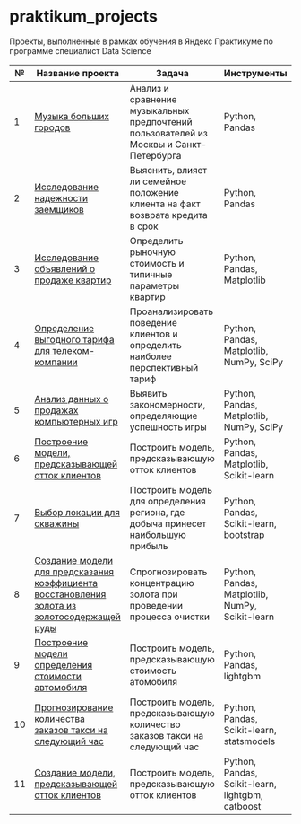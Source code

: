 # praktikum_projects
Проекты, выполненные в рамках обучения в Яндекс Практикуме по программе специалист Data Science
  
| № | Название проекта                          | Задача                                                                                 | Инструменты                |
| - | ----------------------------------------- | -------------------------------------------------------------------------------------- | -------------------------- |
| 1 | [Музыка больших городов](https://github.com/EvgeniiaEshkina/praktikum_projects/tree/main/1_big_city_music) | Анализ и сравнение музыкальных предпочтений пользователей из Москвы и Санкт-Петербурга | Python, Pandas |
| 2 | [Исследование надежности заемщиков](https://github.com/EvgeniiaEshkina/praktikum_projects/tree/main/2_banking_data_analysis) | Выяснить, влияет ли семейное положение клиента на факт возврата кредита в срок | Python, Pandas |
| 3 | [Исследование объявлений о продаже квартир](https://github.com/EvgeniiaEshkina/praktikum_projects/tree/main/3_apartment_sales_research) | Определить рыночную стоимость и типичные параметры квартир | Python, Pandas, Matplotlib |
| 4 | [Определение выгодного тарифа для телеком-компании](https://github.com/EvgeniiaEshkina/praktikum_projects/tree/main/4_telecom_research) | Проанализировать поведение клиентов и определить наиболее перспективный тариф | Python, Pandas, Matplotlib, NumPy, SciPy |
| 5 | [Анализ данных о продажах компьютерных игр](https://github.com/EvgeniiaEshkina/praktikum_projects/tree/main/5_game_sales_research) | Выявить закономерности, определяющие успешность игры | Python, Pandas, Matplotlib, NumPy, SciPy |
| 6 | [Построение модели, предсказывающей отток клиентов](https://github.com/EvgeniiaEshkina/praktikum_projects/tree/main/6_bank_client_churn_model) | Построить модель, предсказывающую отток клиентов | Python, Pandas, Matplotlib, Scikit-learn |
| 7 | [Выбор локации для скважины](https://github.com/EvgeniiaEshkina/praktikum_projects/tree/main/7_well_location_selection) | Построить модель для определения региона, где добыча принесет наибольшую прибыль | Python, Pandas, Scikit-learn, bootstrap |
| 8 | [Создание модели для предсказания коэффициента восстановления золота из золотосодержащей руды](https://github.com/EvgeniiaEshkina/praktikum_projects/tree/main/8_gold_concentration) | Cпрогнозировать концентрацию золота при проведении процесса очистки | Python, Pandas, Matplotlib, NumPy, Scikit-learn
| 9 | [Построение модели определения стоимости автомобиля](https://github.com/EvgeniiaEshkina/praktikum_projects/tree/main/9_car_cost_model) | Построить модель, предсказывающую стоимость атомобиля | Python, Pandas, lightgbm |
| 10 | [Прогнозирование количества заказов такси на следующий час](https://github.com/EvgeniiaEshkina/praktikum_projects/tree/main/10_taxi_orders_model) | Построить модель, предсказывающую количество заказов такси на следующий час | Python, Pandas, Scikit-learn, statsmodels |
| 11 | [Создание модели, предсказывающей отток клиентов](https://github.com/EvgeniiaEshkina/praktikum_projects/tree/main/11_telecom_clients_churn_model) | Построить модель, предсказывающую отток клиентов | Python, Pandas, Scikit-learn, lightgbm, catboost |
